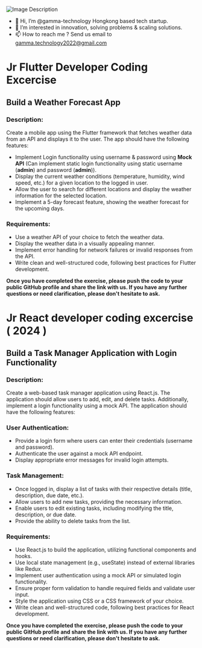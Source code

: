 ![Image Description](https://gammatechno-public.s3.ap-southeast-1.amazonaws.com/gamma-tech-logo-2.png)
- 👋 Hi, I’m @gamma-technology Hongkong based tech startup.
- 👀 I’m interested in innovation, solving problems & scaling solutions.
- 📫 How to reach me ? Send us email to gamma.technology2022@gmail.com

# Jr Flutter Developer Coding Excercise
## Build a Weather Forecast App
### Description:
Create a mobile app using the Flutter framework that fetches weather data from an API and displays it to the user. 
The app should have the following features:

- Implement Login functionality using username & password using **Mock API** (Can implement static login functionality using static username (**admin**) and password (**admin**)).
- Display the current weather conditions (temperature, humidity, wind speed, etc.) for a given location to the logged in user.
- Allow the user to search for different locations and display the weather information for the selected location.
- Implement a 5-day forecast feature, showing the weather forecast for the upcoming days.
  
### Requirements:
- Use a weather API of your choice to fetch the weather data.
- Display the weather data in a visually appealing manner.
- Implement error handling for network failures or invalid responses from the API.
- Write clean and well-structured code, following best practices for Flutter development.

**Once you have completed the exercise, please push the code to your public GitHub profile and share the link with us. If you have any further questions or need clarification, please don't hesitate to ask.**

# Jr React developer coding excercise ( 2024 )
## Build a Task Manager Application with Login Functionality

### Description:
Create a web-based task manager application using React.js. The application should allow users to add, edit, and delete tasks. Additionally, implement a login functionality using a mock API. The application should have the following features:

### User Authentication:

- Provide a login form where users can enter their credentials (username and password).
- Authenticate the user against a mock API endpoint.
- Display appropriate error messages for invalid login attempts.
### Task Management:

- Once logged in, display a list of tasks with their respective details (title, description, due date, etc.).
- Allow users to add new tasks, providing the necessary information.
- Enable users to edit existing tasks, including modifying the title, description, or due date.
- Provide the ability to delete tasks from the list.
### Requirements:
- Use React.js to build the application, utilizing functional components and hooks.
- Use local state management (e.g., useState) instead of external libraries like Redux.
- Implement user authentication using a mock API or simulated login functionality.
- Ensure proper form validation to handle required fields and validate user input.
- Style the application using CSS or a CSS framework of your choice.
- Write clean and well-structured code, following best practices for React development.

**Once you have completed the exercise, please push the code to your public GitHub profile and share the link with us. If you have any further questions or need clarification, please don't hesitate to ask.**
<!---
gamma-technology/gamma-technology is a ✨ special ✨ repository because its `README.md` (this file) appears on your GitHub profile.
You can click the Preview link to take a look at your changes.
--->
